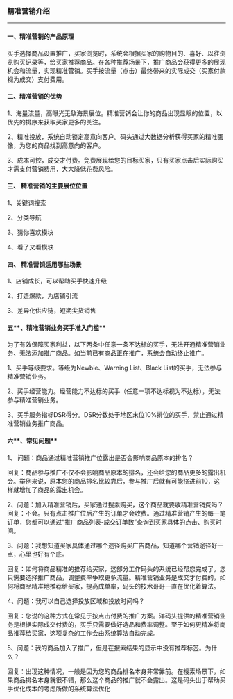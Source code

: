 ### 精准营销介绍

---

#### **一、精准营销的产品原理**

买手选择商品设置推广，买家浏览时，系统会根据买家的购物目的、喜好、以往浏览购买记录等，给买家推荐商品。在各种推荐场景下，推广商品会获得更多的展现机会和流量，实现精准营销。买手按流量（点击）最终带来的实际成交（买家付款视为成交）支付费用。

#### **二、精准营销的优势**

1、海量流量，高曝光无敌海景展位。精准营销会让你的商品出现显眼的位置，以优先的排序来获取买家更多的关注。

2、精准投放，系统自动锁定高意向客户。码头通过大数据分析获得买家的精准画像，为您的商品找到高意向的客户。

3、成本可控，成交才付费。免费展现给您的目标买家，只有买家点击后实际购买才需支付营销费用，大大降低花费风险。

#### **三、 精准营销的主要展位位置**

1、关键词搜索

2、分类导航

3、猜你喜欢模块

4、看了又看模块

#### **四、 精准营销适用哪些场景**

1、店铺成长，可以帮助买手快速升级

2、打造爆款，为店铺引流

3、差异化供应链，短期尖货销售

#### 五**、精准营销业务买手准入门槛**

为了有效保障买家利益，以下两条中任意一条不达标的买手，无法开通精准营销业务、无法添加推广商品。如当前已有商品正在推广，系统会自动终止推广。

1、买手等级要求。等级为Newbie、Warning List、Black List的买手，无法参与精准营销业务。

2、买手经营能力。经营能力不达标的买手（任意一项不达标视为不达标），无法参与精准营销业务。

3、买手服务指标DSR得分。DSR分数处于地区末位10%排位的买手，禁止通过精准营销业务推广商品。

#### 六**、常见问题**

1、 问题：商品通过精准营销推广位露出是否会影响商品原本的排名？

回复：商品参与推广不仅不会影响商品原本的排名，还会给您的商品更多的露出机会。举例来说，原本您的商品排名比较靠后，参与推广后就有可能挤进前10，这样就增加了商品的露出机会。

2、问题：加入精准营销后，买家通过搜索购买，这个商品就要收精准营销费吗？  
回复：不会。只有点击推广位后产生的订单才会收费。通过精准营销产生的每一笔订单，您都可以通过“推广商品列表-成交订单数”查询到买家具体的点击、购买时间。

3、问题：我想知道买家具体通过哪个途径购买广告商品，知道哪个营销途径好一点，心里也好有个底。

回复：如何将商品精准的推荐给买家，这部分工作码头的系统已经帮您完成了。您只需要选择推广商品，调整费率争取更多流量。精准营销业务是成交才付费的，如何将商品精准地推荐给买家，提高成单率，码头的技术哥哥一直在优化着算法。

4、问题：我可以自己选择投放区域和投放时间吗？

回复：您说的这种方式在常见于按点击付费的推广方案。洋码头提供的精准营销业务是根据实际成交付费的，买手只需要做好选品和费率调整。至于如何更精准将商品推荐给买家，这项复杂的工作会由系统算法自动完成。

5、问题：我的商品加入了推广，但是在搜索结果的显示中没有推荐标签。为什么？

回复：出现这种情况，一般是因为您的商品排名本身非常靠前。在搜索场景下，如果商品排名本身就很不错，那么这个商品的推广就不会露出。这是码头出于帮助买手优化成本的考虑所做的系统算法优化

